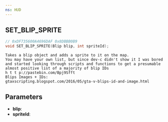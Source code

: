```yaml
---
ns: HUD
---
```

## SET_BLIP_SPRITE

```c
// 0xDF735600A4696DAF 0x8DBBB0B9
void SET_BLIP_SPRITE(Blip blip, int spriteId);
```

```
Takes a blip object and adds a sprite to it on the map.  
You may have your own list, but since dev-c didn't show it I was bored and started looking through scripts and functions to get a presumable almost positive list of a majority of blip IDs  
h t t p://pastebin.com/Bpj9Sfft  
Blips Images + IDs:  
gtaxscripting.blogspot.com/2016/05/gta-v-blips-id-and-image.html  
```

## Parameters
* **blip**: 
* **spriteId**: 

